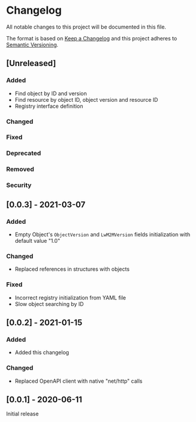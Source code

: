 # Changelog
All notable changes to this project will be documented in this file.

The format is based on [Keep a Changelog](http://keepachangelog.com/en/1.0.0/)
and this project adheres to [Semantic Versioning](http://semver.org/spec/v2.0.0.html).

## [Unreleased]

### Added
- Find object by ID and version
- Find resource by object ID, object version and resource ID
- Registry interface definition

### Changed

### Fixed

### Deprecated

### Removed

### Security

## [0.0.3] - 2021-03-07

### Added
- Empty Object's `ObjectVersion` and `LwM2MVersion` fields initialization with default value "1.0"

### Changed
- Replaced references in structures with objects

### Fixed
- Incorrect registry initialization from YAML file
- Slow object searching by ID

## [0.0.2] - 2021-01-15

### Added
- Added this changelog

### Changed
- Replaced OpenAPI client with native "net/http" calls 

## [0.0.1] - 2020-06-11
Initial release
